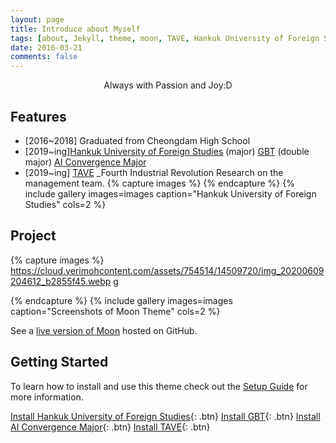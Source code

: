 ```yaml
---
layout: page
title: Introduce about Myself
tags: [about, Jekyll, theme, moon, TAVE, Hankuk University of Foreign Studies, GBT, AI Convergence Major]
date: 2016-03-21
comments: false
---
```

    
<center>Always with Passion and Joy:D</center>

## Features
* [2016~2018] Graduated from Cheongdam High School
* [2019~ing][Hankuk University of Foreign Studies](http://www.hufs.ac.kr/)
(major) [GBT](http://hufsgbtgbt.cafe24.com/)
(double major) [AI Convergence Major](http://soft.hufs.ac.kr/)
* [2019~ing] [TAVE](https://blog.naver.com/t-ave) _Fourth Industrial Revolution Research
on the management team.
{% capture images %}
{% endcapture %}
{% include gallery images=images caption="Hankuk University of Foreign Studies" cols=2 %}
## Project

{% capture images %}
    https://cloud.yerimohcontent.com/assets/754514/14509720/img_20200609204612_b2855f45.webp
g

{% endcapture %}
{% include gallery images=images caption="Screenshots of Moon Theme" cols=2 %}

See a [live version of Moon](http://taylantatli.github.io/Moon) hosted on GitHub.

## Getting Started

To learn how to install and use this theme check out the [Setup Guide](http://taylantatli.me/Moon/moon-theme/) for more information.
      

[Install Hankuk University of Foreign Studies](http://www.hufs.ac.kr/){: .btn}
[Install GBT](http://hufsgbtgbt.cafe24.com/){: .btn}
[Install AI Convergence Major](http://soft.hufs.ac.kr/){: .btn}
[Install TAVE](https://blog.naver.com/t-ave){: .btn}

